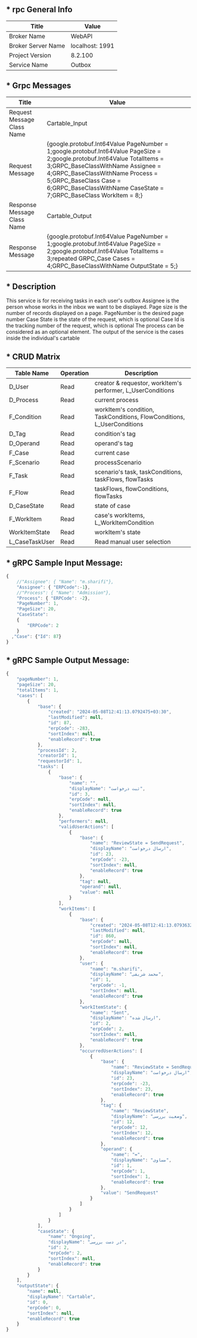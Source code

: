 ## * rpc General Info

| Title               | Value           |
| ---                 | ---             |
| Broker Name         | WebAPI		    |
| Broker Server Name  | localhost: 1991 |
| Project Version     | 8.2.100         |
| Service Name        | Outbox          |

## * Grpc Messages

| Title | Value |
| ---   | ---   |
| Request Message Class Name  | Cartable_Input |                                                                                                                                                                                                                                                                                                                                                                                                                                                                                                                                                                                                                                                                                                                                                                                                                                                 
| Request Message             | {google.protobuf.Int64Value PageNumber = 1;google.protobuf.Int64Value PageSize  = 2;google.protobuf.Int64Value TotalItems  = 3;GRPC_BaseClassWithName Assignee = 4;GRPC_BaseClassWithName Process = 5;GRPC_BaseClass Case  = 6;GRPC_BaseClassWithName CaseState = 7;GRPC_BaseClass WorkItem  = 8;} |
| Response Message Class Name | Cartable_Output |                                                                                                                                                                                                                                                                                                                                                                                                                                                                                                                                                                                                                                                                                                                                                                                                                                                 
| Response Message            | {google.protobuf.Int64Value PageNumber = 1;google.protobuf.Int64Value PageSize  = 2;google.protobuf.Int64Value TotalItems  = 3;repeated GRPC_Case Cases = 4;GRPC_BaseClassWithName OutputState = 5;} |

## * Description

This service is for receiving tasks in each user's outbox
Assignee is the person whose works in the inbox we want to be displayed.
Page size is the number of records displayed on a page.
PageNumber is the desired page number
Case State is the state of the request, which is optional
Case Id is the tracking number of the request, which is optional
The process can be considered as an optional element.
The output of the service is the cases inside the individual's cartable

## * CRUD Matrix
     
| Table Name     | Operation | Description                                                            |
| ---            | ---       | ---                                                                    |
| D_User         | Read      | creator & requestor, workItem's performer, L_UserConditions            |
| D_Process      | Read      | current process                                                        |
| F_Condition    | Read      | workItem's condition, TaskConditions, FlowConditions, L_UserConditions |
| D_Tag          | Read      | condition's tag                                                        |
| D_Operand      | Read      | operand's tag                                                          |
| F_Case         | Read      | current case                                                           |
| F_Scenario     | Read      | processScenario                                                        |
| F_Task         | Read      | scenario's task, taskConditions, taskFlows, flowTasks                  |
| F_Flow         | Read      | taskFlows, flowConditions, flowTasks                                   |
| D_CaseState    | Read      | state of case                                                          |
| F_WorkItem     | Read      | case's workItems, L_WorkItemCondition                                  |
| WorkItemState  | Read      | workItem's state                                                       |
| L_CaseTaskUser | Read      | Read manual user selection                                             |

## * gRPC Sample Input Message:

```javascript
{
    //"Assignee": { "Name": "m.sharifi"},
    "Assignee": { "ERPCode":-1},
    //"Process": { "Name": "Admission"},
    "Process": { "ERPCode": -2},
    "PageNumber": 1,
    "PageSize": 20,
    "CaseState":
    {
        "ERPCode": 2 
    }
  ,"Case": {"Id": 87}
}
```

## * gRPC Sample Output Message:

```javascript
{
    "pageNumber": 1,
    "pageSize": 20,
    "totalItems": 1,
    "cases": [
        {
            "base": {
                "created": "2024-05-08T12:41:13.0792475+03:30",
                "lastModified": null,
                "id": 87,
                "erpCode": -283,
                "sortIndex": null,
                "enableRecord": true
            },
            "processId": 2,
            "creatorId": 1,
            "requestorId": 1,
            "tasks": [
                {
                    "base": {
                        "name": "",
                        "displayName": "ثبت درخواست",
                        "id": 3,
                        "erpCode": null,
                        "sortIndex": null,
                        "enableRecord": true
                    },
                    "performers": null,
                    "validUserActions": [
                        {
                            "base": {
                                "name": "ReviewState = SendRequest",
                                "displayName": "ارسال درخواست",
                                "id": 23,
                                "erpCode": -23,
                                "sortIndex": null,
                                "enableRecord": true
                            },
                            "tag": null,
                            "operand": null,
                            "value": null
                        }
                    ],
                    "workItems": [
                        {
                            "base": {
                                "created": "2024-05-08T12:41:13.0793632+03:30",
                                "lastModified": null,
                                "id": 860,
                                "erpCode": null,
                                "sortIndex": null,
                                "enableRecord": true
                            },
                            "user": {
                                "name": "m.sharifi",
                                "displayName": "محمد شریفی",
                                "id": 1,
                                "erpCode": -1,
                                "sortIndex": null,
                                "enableRecord": true
                            },
                            "workItemState": {
                                "name": "Sent",
                                "displayName": "ارسال شده",
                                "id": 2,
                                "erpCode": 2,
                                "sortIndex": null,
                                "enableRecord": true
                            },
                            "occurredUserActions": [
                                {
                                    "base": {
                                        "name": "ReviewState = SendRequest",
                                        "displayName": "ارسال درخواست",
                                        "id": 23,
                                        "erpCode": -23,
                                        "sortIndex": 23,
                                        "enableRecord": true
                                    },
                                    "tag": {
                                        "name": "ReviewState",
                                        "displayName": "وضعیت بررسی",
                                        "id": 12,
                                        "erpCode": 12,
                                        "sortIndex": 12,
                                        "enableRecord": true
                                    },
                                    "operand": {
                                        "name": "=",
                                        "displayName": "مساوی",
                                        "id": 1,
                                        "erpCode": 1,
                                        "sortIndex": 1,
                                        "enableRecord": true
                                    },
                                    "value": "SendRequest"
                                }
                            ]
                        }
                    ]
                }
            ],
            "caseState": {
                "name": "Ongoing",
                "displayName": "در دست بررسی",
                "id": 2,
                "erpCode": 2,
                "sortIndex": null,
                "enableRecord": true
            }
        }
    ],
    "outputState": {
        "name": null,
        "displayName": "Cartable",
        "id": 0,
        "erpCode": 0,
        "sortIndex": null,
        "enableRecord": true
    }
}
```